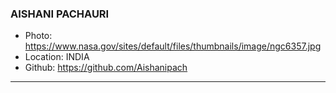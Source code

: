 ### AISHANI PACHAURI
- Photo: https://www.nasa.gov/sites/default/files/thumbnails/image/ngc6357.jpg
- Location: INDIA
- Github: https://github.com/Aishanipach
***
